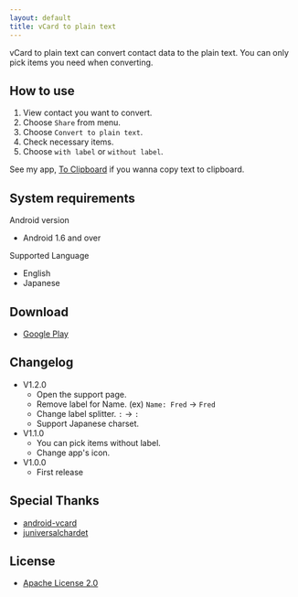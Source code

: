 ```yaml
---
layout: default
title: vCard to plain text
---
```


vCard to plain text can convert contact data to the plain text. You can only pick items you need when converting.

## How to use

1. View contact you want to convert.
1. Choose `Share` from menu.
1. Choose `Convert to plain text`.
1. Check necessary items.
1. Choose `with label` or `without label`.

See my app, [To Clipboard](https://play.google.com/store/apps/details?id=be.shiro.android.toclipboard) if you wanna copy text to clipboard.

## System requirements

Android version

- Android 1.6 and over

Supported Language

- English
- Japanese

## Download

- [Google Play](https://play.google.com/store/apps/details?id=be.shiro.android.vcf2txt)

## Changelog

- V1.2.0
  - Open the support page.
  - Remove label for Name. (ex) `Name: Fred` -> `Fred`
  - Change label splitter. `:` -> `: `
  - Support Japanese charset.
- V1.1.0
  - You can pick items without label.
  - Change app's icon.
- V1.0.0
  - First release

## Special Thanks

  - [android-vcard](http://code.google.com/p/android-vcard/)
  - [juniversalchardet](http://code.google.com/p/juniversalchardet/)

## License

- [Apache License 2.0](http://www.apache.org/licenses/LICENSE-2.0)
